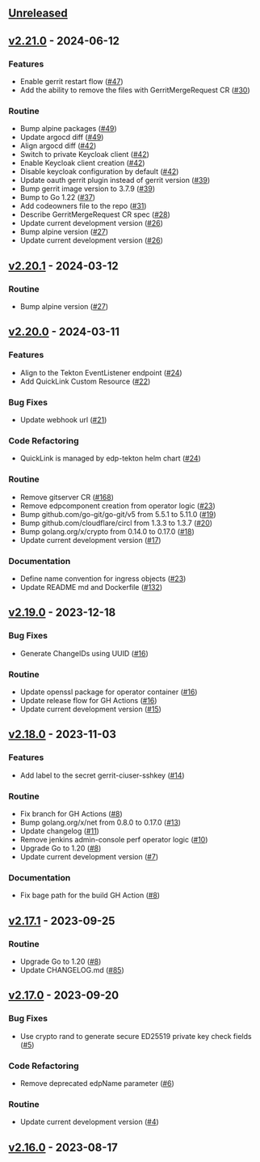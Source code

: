 <a name="unreleased"></a>
## [Unreleased]


<a name="v2.21.0"></a>
## [v2.21.0] - 2024-06-12
### Features

- Enable gerrit restart flow ([#47](https://github.com/epam/edp-gerrit-operator/issues/47))
- Add the ability to remove the files with GerritMergeRequest CR ([#30](https://github.com/epam/edp-gerrit-operator/issues/30))

### Routine

- Bump alpine packages ([#49](https://github.com/epam/edp-gerrit-operator/issues/49))
- Update argocd diff ([#49](https://github.com/epam/edp-gerrit-operator/issues/49))
- Align argocd diff ([#42](https://github.com/epam/edp-gerrit-operator/issues/42))
- Switch to private Keycloak client ([#42](https://github.com/epam/edp-gerrit-operator/issues/42))
- Enable Keycloak client creation ([#42](https://github.com/epam/edp-gerrit-operator/issues/42))
- Disable keycloak configuration by default ([#42](https://github.com/epam/edp-gerrit-operator/issues/42))
- Update oauth gerrit plugin instead of gerrit version ([#39](https://github.com/epam/edp-gerrit-operator/issues/39))
- Bump gerrit image version to 3.7.9 ([#39](https://github.com/epam/edp-gerrit-operator/issues/39))
- Bump to Go 1.22 ([#37](https://github.com/epam/edp-gerrit-operator/issues/37))
- Add codeowners file to the repo ([#31](https://github.com/epam/edp-gerrit-operator/issues/31))
- Describe GerritMergeRequest CR spec ([#28](https://github.com/epam/edp-gerrit-operator/issues/28))
- Update current development version ([#26](https://github.com/epam/edp-gerrit-operator/issues/26))
- Bump alpine version ([#27](https://github.com/epam/edp-gerrit-operator/issues/27))
- Update current development version ([#26](https://github.com/epam/edp-gerrit-operator/issues/26))


<a name="v2.20.1"></a>
## [v2.20.1] - 2024-03-12
### Routine

- Bump alpine version ([#27](https://github.com/epam/edp-gerrit-operator/issues/27))


<a name="v2.20.0"></a>
## [v2.20.0] - 2024-03-11
### Features

- Align to the Tekton EventListener endpoint ([#24](https://github.com/epam/edp-gerrit-operator/issues/24))
- Add QuickLink Custom Resource ([#22](https://github.com/epam/edp-gerrit-operator/issues/22))

### Bug Fixes

- Update webhook url ([#21](https://github.com/epam/edp-gerrit-operator/issues/21))

### Code Refactoring

- QuickLink is managed by edp-tekton helm chart ([#24](https://github.com/epam/edp-gerrit-operator/issues/24))

### Routine

- Remove gitserver CR ([#168](https://github.com/epam/edp-gerrit-operator/issues/168))
- Remove edpcomponent creation from operator logic ([#23](https://github.com/epam/edp-gerrit-operator/issues/23))
- Bump github.com/go-git/go-git/v5 from 5.5.1 to 5.11.0 ([#19](https://github.com/epam/edp-gerrit-operator/issues/19))
- Bump github.com/cloudflare/circl from 1.3.3 to 1.3.7 ([#20](https://github.com/epam/edp-gerrit-operator/issues/20))
- Bump golang.org/x/crypto from 0.14.0 to 0.17.0 ([#18](https://github.com/epam/edp-gerrit-operator/issues/18))
- Update current development version ([#17](https://github.com/epam/edp-gerrit-operator/issues/17))

### Documentation

- Define name convention for ingress objects ([#23](https://github.com/epam/edp-gerrit-operator/issues/23))
- Update README md and Dockerfile ([#132](https://github.com/epam/edp-gerrit-operator/issues/132))


<a name="v2.19.0"></a>
## [v2.19.0] - 2023-12-18
### Bug Fixes

- Generate ChangeIDs using UUID ([#16](https://github.com/epam/edp-gerrit-operator/issues/16))

### Routine

- Update openssl package for operator container ([#16](https://github.com/epam/edp-gerrit-operator/issues/16))
- Update release flow for GH Actions ([#16](https://github.com/epam/edp-gerrit-operator/issues/16))
- Update current development version ([#15](https://github.com/epam/edp-gerrit-operator/issues/15))


<a name="v2.18.0"></a>
## [v2.18.0] - 2023-11-03
### Features

- Add label to the secret gerrit-ciuser-sshkey ([#14](https://github.com/epam/edp-gerrit-operator/issues/14))

### Routine

- Fix branch for GH Actions ([#8](https://github.com/epam/edp-gerrit-operator/issues/8))
- Bump golang.org/x/net from 0.8.0 to 0.17.0 ([#13](https://github.com/epam/edp-gerrit-operator/issues/13))
- Update changelog ([#11](https://github.com/epam/edp-gerrit-operator/issues/11))
- Remove jenkins admin-console perf operator logic ([#10](https://github.com/epam/edp-gerrit-operator/issues/10))
- Upgrade Go to 1.20 ([#8](https://github.com/epam/edp-gerrit-operator/issues/8))
- Update current development version ([#7](https://github.com/epam/edp-gerrit-operator/issues/7))

### Documentation

- Fix bage path for the build GH Action ([#8](https://github.com/epam/edp-gerrit-operator/issues/8))


<a name="v2.17.1"></a>
## [v2.17.1] - 2023-09-25
### Routine

- Upgrade Go to 1.20 ([#8](https://github.com/epam/edp-gerrit-operator/issues/8))
- Update CHANGELOG.md ([#85](https://github.com/epam/edp-gerrit-operator/issues/85))


<a name="v2.17.0"></a>
## [v2.17.0] - 2023-09-20
### Bug Fixes

- Use crypto rand to generate secure ED25519 private key check fields ([#5](https://github.com/epam/edp-gerrit-operator/issues/5))

### Code Refactoring

- Remove deprecated edpName parameter ([#6](https://github.com/epam/edp-gerrit-operator/issues/6))

### Routine

- Update current development version ([#4](https://github.com/epam/edp-gerrit-operator/issues/4))


<a name="v2.16.0"></a>
## [v2.16.0] - 2023-08-17

[Unreleased]: https://github.com/epam/edp-gerrit-operator/compare/v2.21.0...HEAD
[v2.21.0]: https://github.com/epam/edp-gerrit-operator/compare/v2.20.1...v2.21.0
[v2.20.1]: https://github.com/epam/edp-gerrit-operator/compare/v2.20.0...v2.20.1
[v2.20.0]: https://github.com/epam/edp-gerrit-operator/compare/v2.19.0...v2.20.0
[v2.19.0]: https://github.com/epam/edp-gerrit-operator/compare/v2.18.0...v2.19.0
[v2.18.0]: https://github.com/epam/edp-gerrit-operator/compare/v2.17.1...v2.18.0
[v2.17.1]: https://github.com/epam/edp-gerrit-operator/compare/v2.17.0...v2.17.1
[v2.17.0]: https://github.com/epam/edp-gerrit-operator/compare/v2.16.0...v2.17.0
[v2.16.0]: https://github.com/epam/edp-gerrit-operator/compare/v2.15.0...v2.16.0
